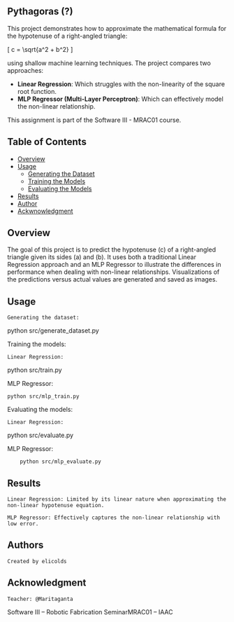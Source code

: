 ## Pythagoras (?)
This project demonstrates how to approximate the mathematical formula for the hypotenuse of a right-angled triangle:

\[
c = \sqrt{a^2 + b^2}
\]

using shallow machine learning techniques. The project compares two approaches:
- **Linear Regression**: Which struggles with the non-linearity of the square root function.
- **MLP Regressor (Multi-Layer Perceptron)**: Which can effectively model the non-linear relationship.

This assignment is part of the Software III - MRAC01 course.

## Table of Contents

- [Overview](#overview)
- [Usage](#usage)
  - [Generating the Dataset](#generating-the-dataset)
  - [Training the Models](#training-the-models)
  - [Evaluating the Models](#evaluating-the-models)
- [Results](#results)
- [Author](#author)
- [Ackwnowledgment](#acknowledgment)

## Overview

The goal of this project is to predict the hypotenuse \(c\) of a right-angled triangle given its sides \(a\) and \(b\). It uses both a traditional Linear Regression approach and an MLP Regressor to illustrate the differences in performance when dealing with non-linear relationships. Visualizations of the predictions versus actual values are generated and saved as images.

## Usage

    Generating the dataset:

python src/generate_dataset.py

Training the models:

    Linear Regression:

python src/train.py

MLP Regressor:

    python src/mlp_train.py

Evaluating the models:

    Linear Regression:

python src/evaluate.py

MLP Regressor:

        python src/mlp_evaluate.py

## Results

    Linear Regression: Limited by its linear nature when approximating the non-linear hypotenuse equation.

    MLP Regressor: Effectively captures the non-linear relationship with low error.
    
## Authors

    Created by elicolds

## Acknowledgment

    Teacher: @Maritaganta

Software III – Robotic Fabrication SeminarMRAC01 – IAAC
